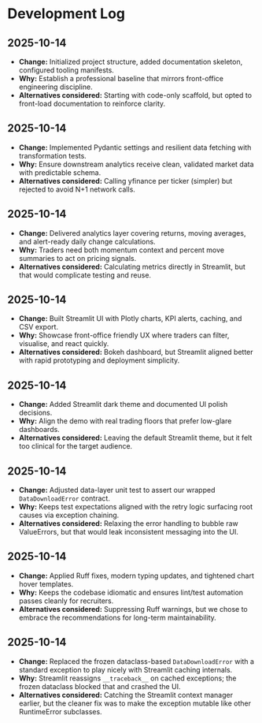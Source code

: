 # Development Log

## 2025-10-14
- **Change:** Initialized project structure, added documentation skeleton, configured tooling manifests.
- **Why:** Establish a professional baseline that mirrors front-office engineering discipline.
- **Alternatives considered:** Starting with code-only scaffold, but opted to front-load documentation to reinforce clarity.

## 2025-10-14
- **Change:** Implemented Pydantic settings and resilient data fetching with transformation tests.
- **Why:** Ensure downstream analytics receive clean, validated market data with predictable schema.
- **Alternatives considered:** Calling yfinance per ticker (simpler) but rejected to avoid N+1 network calls.

## 2025-10-14
- **Change:** Delivered analytics layer covering returns, moving averages, and alert-ready daily change calculations.
- **Why:** Traders need both momentum context and percent move summaries to act on pricing signals.
- **Alternatives considered:** Calculating metrics directly in Streamlit, but that would complicate testing and reuse.

## 2025-10-14
- **Change:** Built Streamlit UI with Plotly charts, KPI alerts, caching, and CSV export.
- **Why:** Showcase front-office friendly UX where traders can filter, visualise, and react quickly.
- **Alternatives considered:** Bokeh dashboard, but Streamlit aligned better with rapid prototyping and deployment simplicity.

## 2025-10-14
- **Change:** Added Streamlit dark theme and documented UI polish decisions.
- **Why:** Align the demo with real trading floors that prefer low-glare dashboards.
- **Alternatives considered:** Leaving the default Streamlit theme, but it felt too clinical for the target audience.

## 2025-10-14
- **Change:** Adjusted data-layer unit test to assert our wrapped `DataDownloadError` contract.
- **Why:** Keeps test expectations aligned with the retry logic surfacing root causes via exception chaining.
- **Alternatives considered:** Relaxing the error handling to bubble raw ValueErrors, but that would leak inconsistent messaging into the UI.

## 2025-10-14
- **Change:** Applied Ruff fixes, modern typing updates, and tightened chart hover templates.
- **Why:** Keeps the codebase idiomatic and ensures lint/test automation passes cleanly for recruiters.
- **Alternatives considered:** Suppressing Ruff warnings, but we chose to embrace the recommendations for long-term maintainability.

## 2025-10-14
- **Change:** Replaced the frozen dataclass-based `DataDownloadError` with a standard exception to play nicely with Streamlit caching internals.
- **Why:** Streamlit reassigns `__traceback__` on cached exceptions; the frozen dataclass blocked that and crashed the UI.
- **Alternatives considered:** Catching the Streamlit context manager earlier, but the cleaner fix was to make the exception mutable like other RuntimeError subclasses.
